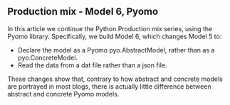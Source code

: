 ## Production mix - Model 6, Pyomo
In this article we continue the Python Production mix series, using the Pyomo library. Specifically, we build Model 6, which changes Model 5 to:

- Declare the model as a Pyomo pyo.AbstractModel, rather than as a pyo.ConcreteModel.
- Read the data from a dat file rather than a json file.

These changes show that, contrary to how abstract and concrete models are portrayed in most blogs, there is actually little difference between abstract and concrete Pyomo models.
